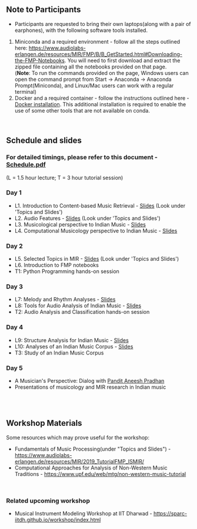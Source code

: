 <!--
### Expected background
Participants are expected to have a strong background (3+ years of undergraduate curriculum) in two or more of the following: programming, signal processing, music. Researchers and musicians with an interest in technology are welcome.  

**Space is limited. Please fill out the pre-registration form if interested, and we will get back to you with further instructions by September 15.**  
Link to the form: <a href="https://forms.gle/dLoJbC3Ljc5vBhgp8">https://forms.gle/dLoJbC3Ljc5vBhgp8</a>  -->

## Note to Participants
* Participants are requested to bring their own laptops(along with a pair of earphones), with the following software tools installed.
1. Miniconda and a required environment - follow all the steps outlined here: <a href="https://www.audiolabs-erlangen.de/resources/MIR/FMP/B/B_GetStarted.html#Downloading-the-FMP-Notebooks">https://www.audiolabs-erlangen.de/resources/MIR/FMP/B/B_GetStarted.html#Downloading-the-FMP-Notebooks</a>. You will need to first download and extract the zipped file containing all the notebooks provided on that page.<br/>
(**Note**: To run the commands provided on the page, Windows users can open the command prompt from Start -> Anaconda -> Anaconda Prompt(Miniconda), and Linux/Mac users can work with a regular terminal)
2. Docker and a required container - follow the instructions outlined here - [Docker installation](docker_instr.md). This additional installation is required to enable the use of some other tools that are not available on conda.
<br/>


## Schedule and slides
### For detailed timings, please refer to this document - [Schedule.pdf](Schedule_full.pdf)
(L = 1.5 hour lecture;  T = 3 hour tutorial session)

### Day 1
* L1. Introduction to Content-based Music Retrieval - <a href="https://www.audiolabs-erlangen.de/resources/MIR/2019_TutorialFMP_ISMIR/">Slides</a> (Look under 'Topics and Slides')
* L2. Audio Features - <a href="https://www.audiolabs-erlangen.de/resources/MIR/2019_TutorialFMP_ISMIR/">Slides</a> (Look under 'Topics and Slides')
* L3. Musicological perspective to Indian Music - <a href="https://drive.google.com/open?id=1w-ar98c-sd86l1YMhJDeqXuVbVBOr7CC">Slides</a>
* L4. Computational Musicology perspective to Indian Music - <a href="https://drive.google.com/open?id=1E4i9dUxVCBB4U-fRaGtgTu0hlVMIKmgm">Slides</a>

### Day 2
* L5. Selected Topics in MIR - <a href="https://www.audiolabs-erlangen.de/resources/MIR/2019_TutorialFMP_ISMIR/">Slides</a> (Look under 'Topics and Slides')
* L6. Introduction to FMP notebooks
* T1: Python Programming hands-on session

### Day 3
* L7: Melody and Rhythm Analyses - <a href="https://drive.google.com/open?id=1dkfCdFgKqljMDSVCV-eL28iJSONmNOdv">Slides</a>
* L8: Tools for Audio Analysis of Indian Music - <a href="https://drive.google.com/open?id=1pD-NwUP3I0EgkQdwfc8veDnAfOl6pZxd">Slides</a>
* T2: Audio Analysis and Classification hands-on session

### Day 4
* L9: Structure Analysis for Indian Music - <a href="https://drive.google.com/open?id=1ifBvVwbJ7upJttNdDa9JtrsmutxxyCAC">Slides</a>
* L10: Analyses of an Indian Music Corpus - <a href="https://drive.google.com/file/d/1kHvCOlulJoBPqL4rLV5LoljQ6PF-I7lV/view?usp=sharing">Slides</a>
* T3: Study of an Indian Music Corpus
 
### Day 5
* A Musician's Perspective: Dialog with <a href="https://aneeshpradhan.com/">Pandit Aneesh Pradhan</a>
* Presentations of musicology and MIR research in Indian music
<!--* Hindustani classical music concert-->
<br/><br/>

## Workshop Materials
Some resources which may prove useful for the workshop:
* Fundamentals of Music Processing(under "Topics and Slides") - <a href="https://www.audiolabs-erlangen.de/resources/MIR/2019_TutorialFMP_ISMIR/">https://www.audiolabs-erlangen.de/resources/MIR/2019_TutorialFMP_ISMIR/</a>
* Computational Approaches for Analysis of Non-Western Music Traditions - <a href="https://www.upf.edu/web/mtg/non-western-music-tutorial">https://www.upf.edu/web/mtg/non-western-music-tutorial</a>

<br/>

### Related upcoming workshop
* Musical Instrument Modeling Workshop at IIT Dharwad - <a href="https://sparc-iitdh.github.io/workshop/index.html">https://sparc-iitdh.github.io/workshop/index.html</a>
